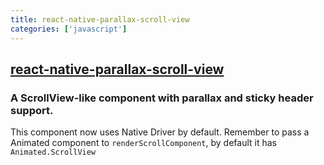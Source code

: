 ```yaml
---
title: react-native-parallax-scroll-view
categories: ['javascript']
---
```

## [react-native-parallax-scroll-view](https://github.com/i6mi6/react-native-parallax-scroll-view)

### A ScrollView-like component with parallax and sticky header support.


This component now uses Native Driver by default.
Remember to pass a Animated component to `renderScrollComponent`, by default it has `Animated.ScrollView`

